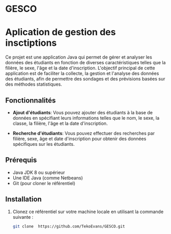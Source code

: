 # GESCO

# Aplication de gestion des insctiptions

Ce projet est une application Java qui permet de gérer et analyser les données des étudiants en fonction de diverses caractéristiques telles que  la filière, le sexe, l'âge et la date d'inscription. L'objectif principal de cette application est de faciliter la collecte, la gestion et l'analyse des données des étudiants, afin de permettre des sondages et des prévisions basées sur des méthodes statistiques.

## Fonctionnalités

- **Ajout d'étudiants**: Vous pouvez ajouter des étudiants à la base de données en spécifiant leurs informations telles que le nom, le sexe, la classe, la filière, l'âge et la date d'inscription.

- **Recherche d'étudiants**: Vous pouvez effectuer des recherches par filière, sexe, âge et date d'inscription pour obtenir des données spécifiques sur les étudiants.

 

 
## Prérequis

- Java JDK 8 ou supérieur
- Une IDE Java (comme Netbeans)
- Git (pour cloner le référentiel)

## Installation

1. Clonez ce référentiel sur votre machine locale en utilisant la commande suivante :

   ```bash
   git clone  https://github.com/TekoEvans/GESCO.git
